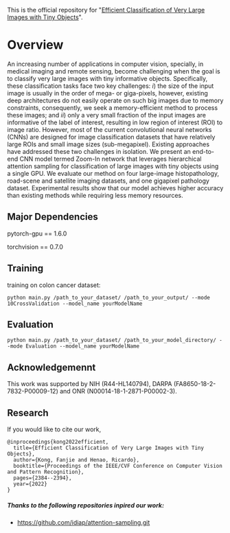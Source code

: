 This is the official repository for "[Efficient Classification of Very Large Images with Tiny Objects](https://arxiv.org/abs/2106.02694)".

# Overview
An increasing number of applications in computer vision, specially, in medical imaging and remote sensing, become challenging when the goal is to classify very large images with tiny informative objects. 
Specifically, these classification tasks face two key challenges: $i$) the size of the input image is usually in the order of mega- or giga-pixels, however, existing deep architectures do not easily operate on such big images due to memory constraints, consequently, we seek a memory-efficient method to process these images; and $ii$) only a very small fraction of the input images are informative of the label of interest, resulting in low region of interest (ROI) to image ratio.
However, most of the current convolutional neural networks (CNNs) are designed for image classification datasets that have relatively large ROIs and small image sizes (sub-megapixel).
Existing approaches have addressed these two challenges in isolation.
We present an end-to-end CNN model termed Zoom-In network that leverages hierarchical attention sampling for classification of large images with tiny objects using a single GPU.
We evaluate our method on four large-image histopathology, road-scene and satellite imaging datasets, and one gigapixel pathology dataset.
Experimental results show that our model achieves higher accuracy than existing methods while requiring less memory resources.

## Major Dependencies

pytorch-gpu == 1.6.0

torchvision == 0.7.0 

## Training
training on colon cancer dataset:

    python main.py /path_to_your_dataset/ /path_to_your_output/ --mode 10CrossValidation --model_name yourModelName
    
## Evaluation

    python main.py /path_to_your_dataset/ /path_to_your_model_directory/ --mode Evaluation --model_name yourModelName
    
## Acknowledgemennt
This work was supported by NIH (R44-HL140794), DARPA (FA8650-18-2-7832-P00009-12) and ONR (N00014-18-1-2871-P00002-3).

## Research

If you would like to cite our work,

    @inproceedings{kong2022efficient,
      title={Efficient Classification of Very Large Images with Tiny Objects},
      author={Kong, Fanjie and Henao, Ricardo},
      booktitle={Proceedings of the IEEE/CVF Conference on Computer Vision and Pattern Recognition},
      pages={2384--2394},
      year={2022}
    }
    
##### Thanks to the following repositories inpired our work: 
- https://github.com/idiap/attention-sampling.git
